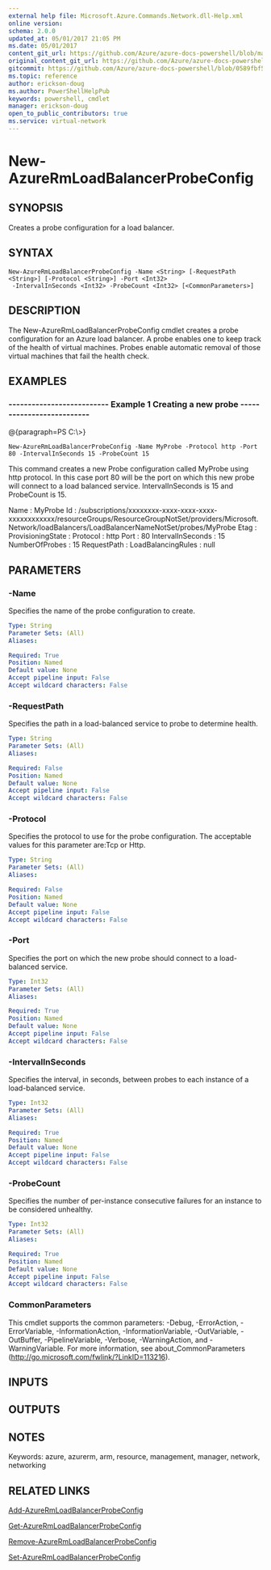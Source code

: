 ```yaml
---
external help file: Microsoft.Azure.Commands.Network.dll-Help.xml
online version:
schema: 2.0.0
updated_at: 05/01/2017 21:05 PM
ms.date: 05/01/2017
content_git_url: https://github.com/Azure/azure-docs-powershell/blob/master/azureps-cmdlets-docs/ResourceManager/AzureRM.Network/v2.2.0/New-AzureRmLoadBalancerProbeConfig.md
original_content_git_url: https://github.com/Azure/azure-docs-powershell/blob/master/azureps-cmdlets-docs/ResourceManager/AzureRM.Network/v2.2.0/New-AzureRmLoadBalancerProbeConfig.md
gitcommit: https://github.com/Azure/azure-docs-powershell/blob/0589fbf53d27e39e0cf445261d29c64fb0859d62
ms.topic: reference
author: erickson-doug
ms.author: PowerShellHelpPub
keywords: powershell, cmdlet
manager: erickson-doug
open_to_public_contributors: true
ms.service: virtual-network
---
```


# New-AzureRmLoadBalancerProbeConfig

## SYNOPSIS
Creates a probe configuration for a load balancer.

## SYNTAX

```
New-AzureRmLoadBalancerProbeConfig -Name <String> [-RequestPath <String>] [-Protocol <String>] -Port <Int32>
 -IntervalInSeconds <Int32> -ProbeCount <Int32> [<CommonParameters>]
```

## DESCRIPTION
The New-AzureRmLoadBalancerProbeConfig cmdlet creates a probe configuration for an Azure load balancer.
A probe enables one to keep track of the health of virtual machines.
Probes enable automatic removal of those virtual machines that fail the health check.

## EXAMPLES

### --------------------------  Example 1  Creating a new probe  --------------------------
@{paragraph=PS C:\\\>}





```
New-AzureRmLoadBalancerProbeConfig -Name MyProbe -Protocol http -Port 80 -IntervalInSeconds 15 -ProbeCount 15
```

This command creates a new Probe configuration called MyProbe using http protocol.
In this case port 80 will be the port on which this new probe will connect to a load balanced service.
IntervalInSeconds is 15 and ProbeCount is 15.

Name               : MyProbe
Id                 : /subscriptions/xxxxxxxx-xxxx-xxxx-xxxx-xxxxxxxxxxxx/resourceGroups/ResourceGroupNotSet/providers/Microsoft.Network/loadBalancers/LoadBalancerNameNotSet/probes/MyProbe
Etag               :
ProvisioningState  :
Protocol           : http
Port               : 80
IntervalInSeconds  : 15
NumberOfProbes     : 15
RequestPath        :
LoadBalancingRules : null

## PARAMETERS

### -Name
Specifies the name of the probe configuration to create.

```yaml
Type: String
Parameter Sets: (All)
Aliases: 

Required: True
Position: Named
Default value: None
Accept pipeline input: False
Accept wildcard characters: False
```

### -RequestPath
Specifies the path in a load-balanced service to probe to determine health.

```yaml
Type: String
Parameter Sets: (All)
Aliases: 

Required: False
Position: Named
Default value: None
Accept pipeline input: False
Accept wildcard characters: False
```

### -Protocol
Specifies the protocol to use for the probe configuration.
The acceptable values for this parameter are:Tcp or Http.

```yaml
Type: String
Parameter Sets: (All)
Aliases: 

Required: False
Position: Named
Default value: None
Accept pipeline input: False
Accept wildcard characters: False
```

### -Port
Specifies the port on which the new probe should connect to a load-balanced service.

```yaml
Type: Int32
Parameter Sets: (All)
Aliases: 

Required: True
Position: Named
Default value: None
Accept pipeline input: False
Accept wildcard characters: False
```

### -IntervalInSeconds
Specifies the interval, in seconds, between probes to each instance of a load-balanced service.

```yaml
Type: Int32
Parameter Sets: (All)
Aliases: 

Required: True
Position: Named
Default value: None
Accept pipeline input: False
Accept wildcard characters: False
```

### -ProbeCount
Specifies the number of per-instance consecutive failures for an instance to be considered unhealthy.

```yaml
Type: Int32
Parameter Sets: (All)
Aliases: 

Required: True
Position: Named
Default value: None
Accept pipeline input: False
Accept wildcard characters: False
```

### CommonParameters
This cmdlet supports the common parameters: -Debug, -ErrorAction, -ErrorVariable, -InformationAction, -InformationVariable, -OutVariable, -OutBuffer, -PipelineVariable, -Verbose, -WarningAction, and -WarningVariable. For more information, see about_CommonParameters (http://go.microsoft.com/fwlink/?LinkID=113216).

## INPUTS

## OUTPUTS

## NOTES
Keywords: azure, azurerm, arm, resource, management, manager, network, networking

## RELATED LINKS

[Add-AzureRmLoadBalancerProbeConfig]()

[Get-AzureRmLoadBalancerProbeConfig]()

[Remove-AzureRmLoadBalancerProbeConfig]()

[Set-AzureRmLoadBalancerProbeConfig]()

